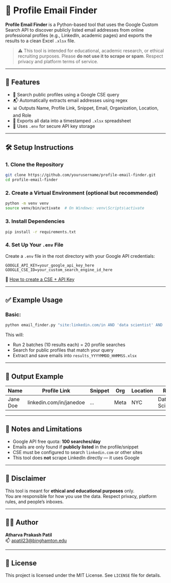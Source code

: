 # 📧 Profile Email Finder

**Profile Email Finder** is a Python-based tool that uses the Google Custom Search API to discover publicly listed email addresses from online professional profiles (e.g., LinkedIn, academic pages) and exports the results to a clean Excel `.xlsx` file.

> ⚠️ This tool is intended for educational, academic research, or ethical recruiting purposes. Please **do not use it to scrape or spam**. Respect privacy and platform terms of service.

---

## 🚀 Features

- 🔎 Search public profiles using a Google CSE query
- 📬 Automatically extracts email addresses using regex
- 📊 Outputs Name, Profile Link, Snippet, Email, Organization, Location, and Role
- 📁 Exports all data into a timestamped `.xlsx` spreadsheet
- 🔐 Uses `.env` for secure API key storage

---

## 🛠️ Setup Instructions

### 1. Clone the Repository
```bash
git clone https://github.com/yourusername/profile-email-finder.git
cd profile-email-finder
```

### 2. Create a Virtual Environment (optional but recommended)
```bash
python -m venv venv
source venv/bin/activate  # On Windows: venv\Scripts\activate
```

### 3. Install Dependencies
```bash
pip install -r requirements.txt
```

### 4. Set Up Your `.env` File
Create a `.env` file in the root directory with your Google API credentials:
```env
GOOGLE_API_KEY=your_google_api_key_here
GOOGLE_CSE_ID=your_custom_search_engine_id_here
```

📘 [How to create a CSE + API Key](https://developers.google.com/custom-search/v1/overview)

---

## ✅ Example Usage

### Basic:
```bash
python email_finder.py "site:linkedin.com/in AND 'data scientist' AND 'Tesla'" --requests 2
```

This will:
- Run 2 batches (10 results each) = 20 profile searches
- Search for public profiles that match your query
- Extract and save emails into `results_YYYYMMDD_HHMMSS.xlsx`

---

## 📂 Output Example

| Name             | Profile Link                | Snippet         | Org     | Location | Role        | Email              |
|------------------|-----------------------------|------------------|----------|-----------|--------------|---------------------|
| Jane Doe         | linkedin.com/in/janedoe     | ...              | Meta     | NYC       | Data Scientist | jane.doe@example.com |

---

## 📌 Notes and Limitations

- Google API free quota: **100 searches/day**
- Emails are only found if **publicly listed** in the profile/snippet
- CSE must be configured to search `linkedin.com` or other sites
- This tool does **not** scrape LinkedIn directly — it uses Google

---

## 🙏 Disclaimer

This tool is meant for **ethical and educational purposes** only.  
You are responsible for how you use the data. Respect privacy, platform rules, and people’s inboxes.

---

## 👨‍💻 Author

**Atharva Prakash Patil**  
📫 apatil23@binghamton.edu 

---

## 📄 License

This project is licensed under the MIT License. See `LICENSE` file for details.
